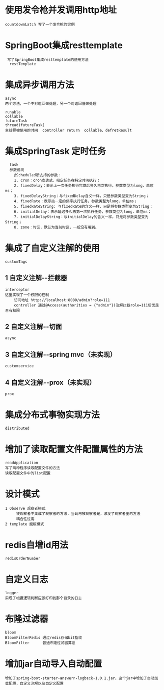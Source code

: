 # 使用发令枪并发调用http地址
    countdownLatch 写了一个发令枪的实例
# SpringBoot集成resttemplate
     写了SpringBoot集成resttemplate的使用方法
      restTemplate
# 集成异步调用方法
    async
    两个方法，一个不对返回做处理，另一个对返回值做处理
    
    runable
    collable
    futureTask
    thread(futureTask)
    主线程被使用的时间  controller return  collable、defretResult
    
# 集成SpringTask 定时任务
      task
      参数说明
        @Scheduled所支持的参数： 
        1. cron：cron表达式，指定任务在特定时间执行； 
        2. fixedDelay：表示上一次任务执行完成后多久再次执行，参数类型为long，单位ms； 
        3. fixedDelayString：与fixedDelay含义一样，只是参数类型变为String； 
        4. fixedRate：表示按一定的频率执行任务，参数类型为long，单位ms； 
        5. fixedRateString: 与fixedRate的含义一样，只是将参数类型变为String； 
        6. initialDelay：表示延迟多久再第一次执行任务，参数类型为long，单位ms； 
        7. initialDelayString：与initialDelay的含义一样，只是将参数类型变为String； 
        8. zone：时区，默认为当前时区，一般没有用到。
        
# 集成了自定义注解的使用
    customTags
## 1 自定义注解--拦截器
    interceptor
    这里实现了一个权限的控制
        访问地址 http://localhost:8080/admin?role=111
        controller 通过@Access(authorities = {"admin"})注解拦截role=111后面是否有权限
        
## 2 自定义注解--切面
    async
## 3 自定义注解--spring mvc（未实现）
    customservice 
## 4 自定义注解--prox（未实现）
    prox 

#  集成分布式事物实现方法
    distributed
#  增加了读取配置文件配置属性的方法
    readApplication
    写了两种程序读取配置文件的方法
    读取配置文件中的list配置
    
# 设计模式
    1 Observe 观察者模式
         被观察者中集成了观察者的方法，当调用被观察者是，激发了观察者里的方法
         耦合性过高
    2 template 魔板模式
    
# redis自增id用法
    redisOrderNumber
    
# 自定义日志
    logger
    实现了根据逻辑判断应该打印到那个目录的日志
    
# 布隆过滤器
    bloom
    BloomFilterRedis 通过redis存储bit指纹
    BloomFilter      普通布隆过滤器算法
    
    
# 增加jar自动导入自动配置
    增加了spring-boot-starter-answern-logback-1.0.1.jar，这个jar中增加了自动加载配置，自定义注解以及自定义配置
